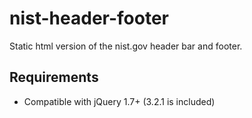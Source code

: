 # nist-header-footer
Static html version of the nist.gov header bar and footer.

## Requirements
- Compatible with jQuery 1.7+ (3.2.1 is included)
